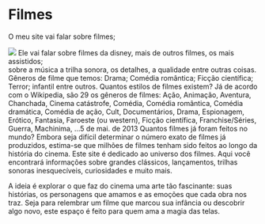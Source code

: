 # Filmes

O meu site vai falar sobre filmes;

![](https://media.tenor.com/3gq_KGTiMJcAAAAd/ralph-breaks-the-internet-2018.gif)
Ele vai falar sobre filmes da disney, mais de outros filmes, os mais assistidos;    
sobre a música a trilha sonora, os detalhes, a qualidade entre outras coisas.
Gêneros de filme que temos:
Drama;
Comédia romântica;
Ficção científica;
Terror;
infantil entre outros.
Quantos estilos de filmes existem?
Já de acordo com o Wikipedia, são 29 os gêneros de filmes: Ação, Animação, Aventura, Chanchada, Cinema catástrofe, Comédia, Comédia romântica, Comédia dramática, Comédia de ação, Cult, Documentários, Drama, Espionagem, Erótico, Fantasia, Faroeste (ou western), Ficção científica, Franchise/Séries, Guerra, Machinima, ...5 de mai. de 2013
Quantos filmes já foram feitos no mundo?
Embora seja difícil determinar o número exato de filmes já produzidos, estima-se que milhões de filmes tenham sido feitos ao longo da história do cinema.
Este site é dedicado ao universo dos filmes. Aqui você encontrará informações sobre grandes clássicos, lançamentos, trilhas sonoras inesquecíveis, curiosidades e muito mais.

A ideia é explorar o que faz do cinema uma arte tão fascinante: suas histórias, os personagens que amamos e as emoções que cada obra nos traz. Seja para relembrar um filme que marcou sua infância ou descobrir algo novo, este espaço é feito para quem ama a magia das telas.
